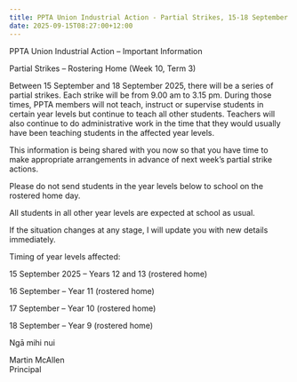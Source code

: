 ```yaml
---
title: PPTA Union Industrial Action - Partial Strikes, 15-18 September
date: 2025-09-15T08:27:00+12:00
---
```

PPTA Union Industrial Action – Important Information

Partial Strikes – Rostering Home (Week 10, Term 3)

Between 15 September and 18 September 2025, there will be a series of partial strikes.  Each strike will be from 9.00 am to 3.15 pm.  During those times, PPTA members will not teach, instruct or supervise students in certain year levels but continue to teach all other students.  Teachers will also continue to do administrative work in the time that they would usually have been teaching students in the affected year levels.

This information is being shared with you now so that you have time to make appropriate arrangements in advance of next week’s partial strike actions.

Please do not send students in the year levels below to school on the rostered home day.

All students in all other year levels are expected at school as usual.

If the situation changes at any stage, I will update you with new details immediately.

Timing of year levels affected:

15 September 2025 – Years 12 and 13 (rostered home)

16 September – Year 11 (rostered home)

17 September – Year 10 (rostered home)

18 September – Year 9 (rostered home)


Ngā mihi nui

 

Martin McAllen  
Principal
